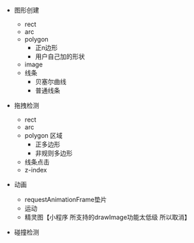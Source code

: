 #

- 图形创建
    - rect
    - arc
    - polygon
        - 正n边形
        - 用户自己加的形状
    - image
    - 线条    
        - 贝塞尔曲线
        - 普通线条
 
- 拖拽检测
    - rect
    - arc
    - polygon 区域 
        - 正多边形
        - 非规则多边形
    - 线条点击
    - z-index
- 动画
    - requestAnimationFrame垫片
    - 运动
    - 精灵图【小程序 所支持的drawImage功能太低级 所以取消】

- 碰撞检测
